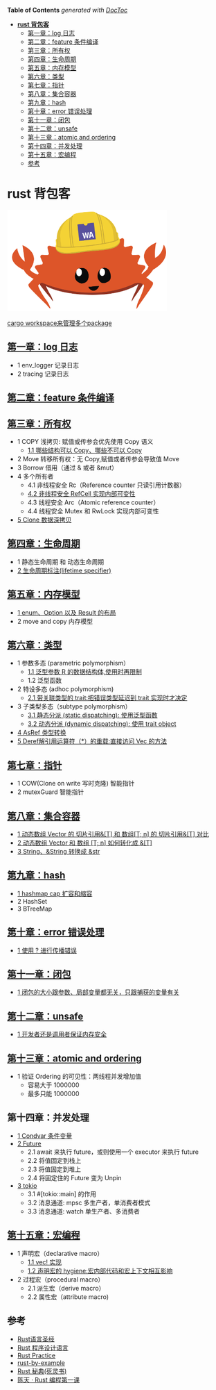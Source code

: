 <!-- START doctoc generated TOC please keep comment here to allow auto update -->
<!-- DON'T EDIT THIS SECTION, INSTEAD RE-RUN doctoc TO UPDATE -->
**Table of Contents**  *generated with [DocToc](https://github.com/thlorenz/doctoc)*

- [**rust 背包客**](#rust-%E8%83%8C%E5%8C%85%E5%AE%A2)
  - [第一章：log 日志](#%E7%AC%AC%E4%B8%80%E7%AB%A0log-%E6%97%A5%E5%BF%97)
  - [第二章：feature 条件编译](#%E7%AC%AC%E4%BA%8C%E7%AB%A0feature-%E6%9D%A1%E4%BB%B6%E7%BC%96%E8%AF%91)
  - [第三章：所有权](#%E7%AC%AC%E4%B8%89%E7%AB%A0%E6%89%80%E6%9C%89%E6%9D%83)
  - [第四章：生命周期](#%E7%AC%AC%E5%9B%9B%E7%AB%A0%E7%94%9F%E5%91%BD%E5%91%A8%E6%9C%9F)
  - [第五章：内存模型](#%E7%AC%AC%E4%BA%94%E7%AB%A0%E5%86%85%E5%AD%98%E6%A8%A1%E5%9E%8B)
  - [第六章：类型](#%E7%AC%AC%E5%85%AD%E7%AB%A0%E7%B1%BB%E5%9E%8B)
  - [第七章：指针](#%E7%AC%AC%E4%B8%83%E7%AB%A0%E6%8C%87%E9%92%88)
  - [第八章：集合容器](#%E7%AC%AC%E5%85%AB%E7%AB%A0%E9%9B%86%E5%90%88%E5%AE%B9%E5%99%A8)
  - [第九章：hash](#%E7%AC%AC%E4%B9%9D%E7%AB%A0hash)
  - [第十章：error 错误处理](#%E7%AC%AC%E5%8D%81%E7%AB%A0error-%E9%94%99%E8%AF%AF%E5%A4%84%E7%90%86)
  - [第十一章：闭包](#%E7%AC%AC%E5%8D%81%E4%B8%80%E7%AB%A0%E9%97%AD%E5%8C%85)
  - [第十二章：unsafe](#%E7%AC%AC%E5%8D%81%E4%BA%8C%E7%AB%A0unsafe)
  - [第十三章：atomic and ordering](#%E7%AC%AC%E5%8D%81%E4%B8%89%E7%AB%A0atomic-and-ordering)
  - [第十四章：并发处理](#%E7%AC%AC%E5%8D%81%E5%9B%9B%E7%AB%A0%E5%B9%B6%E5%8F%91%E5%A4%84%E7%90%86)
  - [第十五章：宏编程](#%E7%AC%AC%E5%8D%81%E4%BA%94%E7%AB%A0%E5%AE%8F%E7%BC%96%E7%A8%8B)
  - [参考](#%E5%8F%82%E8%80%83)

<!-- END doctoc generated TOC please keep comment here to allow auto update -->

# **rust 背包客**

![rust logo](rust-logo.png)

[cargo workspace来管理多个package](workspace.md)

## [第一章：log 日志](chapter01-log/log.md)

- 1 env_logger 记录日志
- 2 tracing 记录日志

## [第二章：feature 条件编译](chapter02-feature/feature.md)

## [第三章：所有权](chapter03-ownership/ownership.md)

- 1 COPY 浅拷贝: 赋值或传参会优先使用 Copy 语义
    - [1.1 哪些结构可以 Copy、哪些不可以 Copy](chapter03-ownership/src/ownership2-copy.rs)
- 2 Move 转移所有权：无 Copy,赋值或者传参会导致值 Move
- 3 Borrow 借用（通过 & 或者 &mut）
- 4 多个所有者
    - 4.1 非线程安全 Rc（Reference counter 只读引用计数器）
    - [4.2 非线程安全 RefCell 实现内部可变性](chapter03-ownership/src/ownership1-borrow-mut)
    - 4.3 线程安全 Arc（Atomic reference counter）
    - 4.4 线程安全 Mutex 和 RwLock 实现内部可变性
- [5 Clone 数据深拷贝](chapter03-ownership/src/ownership3-clone.rs)

## [第四章：生命周期](chapter04-lifecycle/lifecycle.md)

- 1 静态生命周期 和 动态生命周期
- [2 生命周期标注(lifetime specifier)](chapter04-lifecycle/src/lifecycle1.rs)

## [第五章：内存模型](chapter05-memory/memory.md)

- [1 enum、Option 以及 Result 的布局](chapter05-memory/src/memory1-enum.rs)
- 2 move and copy 内存模型

## [第六章：类型](chapter06-type/type.md)

- 1 参数多态 (parametric polymorphism）
    - [1.1 泛型参数 R 的数据结构体,使用时再限制](chapter06-type/src/type1-paramiter.rs)
    - 1.2 泛型函数
- 2 特设多态 (adhoc polymorphism)
    - [2.1 带关联类型的 trait:把错误类型延迟到 trait 实现时才决定](chapter06-type/src/type3-related-trait.rs)
- 3 子类型多态（subtype polymorphism）
    - [3.1 静态分派 (static dispatching): 使用泛型函数](chapter06-type/src/type4-child.rs)
    - [3.2 动态分派 (dynamic dispatching): 使用 trait object](chapter06-type/src/type5-dynamic-dispatch.rs)
- [4 AsRef 类型转换](chapter06-type/src/type6-asref.rs)
- [5 Deref解引用运算符（*）的重载:直接访问 Vec<T> 的方法](chapter06-type/src/type7-deref.rs)

## [第七章：指针](chapter07-pointer/pointer.md)

- 1 COW(Clone on write 写时克隆) 智能指针
- 2 mutexGuard 智能指针

## [第八章：集合容器](chapter08-vec/vec.md)

- [1 动态数组 Vector 的 切片引用&[T] 和 数组[T; n] 的 切片引用&[T] 对比](chapter08-vec/src/vec1-slice.rs)
- [2 动态数组 Vector 和 数组 [T; n] 如何转化成 &[T]](chapter08-vec/src/vec2-slice.rs)
- [3 String、&String 转换成 &str](chapter08-vec/src/vec3-string-slice.rs)

## [第九章：hash](chapter09-hash/hash.md)

- [1 hashmap cap 扩容和缩容](chapter09-hash/src/hash1-cap.rs)
- 2 HashSet
- 3 BTreeMap

## [第十章：error 错误处理](chapter10-error/error.md)

- [1 使用 ? 进行传播错误](chapter10-error/src/error1-transfer.rs)

## [第十一章：闭包](chapter11-closure/closure.md)

- [1 闭包的大小跟参数、局部变量都无关，只跟捕获的变量有关](chapter11-closure/src/closure1-size.rs)

## [第十二章：unsafe](chapter12-unsafe/unsafe.md)

- [1 开发者还是调用者保证内存安全](chapter12-unsafe/src/unsafe1-caller.rs)

## [第十三章：atomic and ordering](chapter13-atomic_n_ordering/ordering.md)

- 1 验证 Ordering 的可见性：两线程并发增加值
    - 容易大于 1000000
    - 最多只能 1000000

## 第十四章：并发处理

- [1 Condvar 条件变量](chapter14-concurrecy/src/01_convar.md)
- [2 Future](chapter14-concurrecy/src/02_future.md)
    - 2.1 await 来执行 future，或则使用一个 executor 来执行 future
    - 2.2 将值固定到栈上
    - 2.3 将值固定到堆上
    - 2.4 将固定住的 Future 变为 Unpin
- [3 tokio](chapter14-concurrecy/src/03_tokio.md)
    - 3.1 #[tokio::main] 的作用
    - 3.2 消息通道: mpsc 多生产者，单消费者模式
    - 3.3 消息通道: watch 单生产者、多消费者

## [第十五章：宏编程](chapter15-macro/macro.md)

- 1 声明宏（declarative macro）
    - [1.1 vec! 实现](chapter15-macro/examples/macro1-declarativemacro.rs)
    - [1.2 声明宏的 hygiene:宏内部代码和宏上下文相互影响](chapter15-macro/examples/macro2-declarativemacro-hygiene.rs)
- 2 过程宏（procedural macro）
    - 2.1 派生宏（derive macro）
    - 2.2 属性宏（attribute macro)

## 参考

- [Rust语言圣经](https://github.com/sunface/rust-course)
- [Rust 程序设计语言](https://rustwiki.org/zh-CN/book/title-page.html)
- [Rust Practice](https://github.com/sunface/rust-by-practice)
- [rust-by-example](https://github.com/rust-lang/rust-by-example)
- [Rust 秘典(死灵书)](https://github.com/rust-lang-cn/nomicon-zh-Hans)
- [陈天 · Rust 编程第一课](https://time.geekbang.org/column/intro/100085301?tab=catalog)